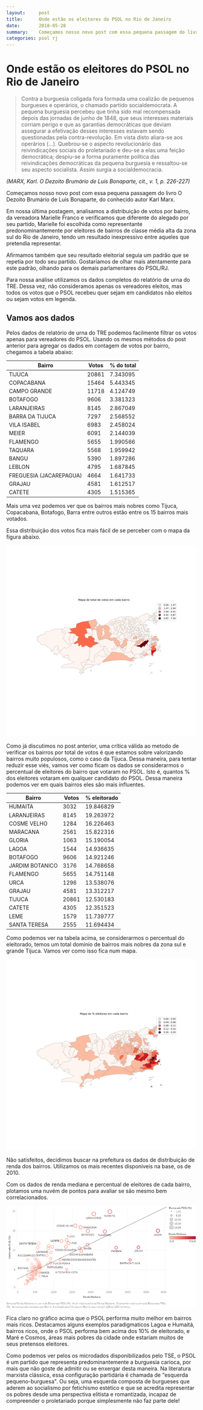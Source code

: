 ```yaml
---
layout:     post
title:      Onde estão os eleitores do PSOL no Rio de Janeiro
date:       2018-05-28
summary:    Começamos nosso novo post com essa pequena passagem do livro O Dezoito Brumário de Luis Bonaparte, do conhecido autor Karl Marx.
categories: psol rj
---
```



# Onde estão os eleitores do PSOL no Rio de Janeiro

>Contra a burguesia coligada fora formada uma coalizão de pequenos burgueses e operários, o chamado partido socialdemocrata. A pequena burguesia percebeu que  tinha  sido  mal  recompensada  depois  das  jornadas de  junho  de  1848,  que seus  interesses  materiais  corriam  perigo  e  que  as  garantias  democráticas  que deviam assegurar a efetivação desses interesses estavam sendo questionadas pela contra-revolução.  Em  vista  disto  aliara-se  aos  operários  (...).  Quebrou-se  o aspecto revolucionário das reivindicações sociais do proletariado e deu-se a elas uma    feição    democrática;    despiu-se    a    forma    puramente    política    das reivindicações  democráticas  da  pequena  burguesia  e ressaltou-se  seu  aspecto socialista.   Assim   surgia   a socialdemocracia.

_(MARX,  Karl.  O 
Dezoito Brumário de Luis Bonaparte, cit., v. 1, p. 
226-227)_

Começamos nosso novo post com essa pequena passagem do livro O Dezoito Brumário de Luis Bonaparte, do conhecido autor Karl Marx.

Em nossa última postagem, analisamos a distribuição de votos por bairro, da vereadora Marielle Franco e verificamos que diferente do alegado por seu partido, Marielle foi escolhida como representante predonominantemente por eleitores de bairros de classe média alta da zona sul do Rio de Janeiro, tendo um resultado inexpressivo entre aqueles que pretendia representar.

Afirmamos também que seu resultado eleitorial seguia um padrão que se repetia por todo seu partido. Gostaríamos de olhar mais atentamente para este padrão, olhando para os demais parlamentares do PSOL/RJ.

Para nossa análise utilizamos os dados completos do relatório de urna do TRE. Dessa vez, não consideramos apenas os vereadores eleitos, mas todos os votos que o PSOL recebeu quer sejam em candidatos não eleitos ou sejam votos em legenda. 

## **Vamos aos dados**

Pelos dados de relatório de urna do TRE podemos facilmente filtrar os votos apenas para vereadores do PSOL. Usando os mesmos métodos do post anterior para agregar os dados em contagem de votos por bairro, chegamos a tabela abaixo:

| ﻿Bairro                  | Votos | % do total |
|-------------------------|-------|------------|
| TIJUCA                  | 20861 | 7.343095   |
| COPACABANA              | 15464 | 5.443345   |
| CAMPO GRANDE            | 11718 | 4.124749   |
| BOTAFOGO                | 9606  | 3.381323   |
| LARANJEIRAS             | 8145  | 2.867049   |
| BARRA DA TIJUCA         | 7297  | 2.568552   |
| VILA ISABEL             | 6983  | 2.458024   |
| MEIER                   | 6091  | 2.144039   |
| FLAMENGO                | 5655  | 1.990566   |
| TAQUARA                 | 5568  | 1.959942   |
| BANGU                   | 5390  | 1.897286   |
| LEBLON                  | 4795  | 1.687845   |
| FREGUESIA (JACAREPAGUA) | 4664  | 1.641733   |
| GRAJAU                  | 4581  | 1.612517   |
| CATETE                  | 4305  | 1.515365   |

Mais uma vez podemos ver que os bairros mais nobres como Tijuca, Copacabana, Botafogo, Barra entre outros estão entre os 15 bairros mais votados.

Essa distribuição dos votos fica mais fácil de se perceber com o mapa da figura abaixo.

![image](https://raw.githubusercontent.com/politidados/politidados.github.io/master/_posts/img/totalpsol.png)

Como já discutimos no post anterior, uma crítica válida ao metodo de verificar os bairros por total de votos é que estamos sobre valorizando bairros muito populosos, como o caso da Tijuca. Dessa maneira, para tentar reduzir esse viés, vamos ver como ficam os dados se considerarmos o percentual de eleitores do bairro que votaram no PSOL. Isto é, quantos % dos eleitores votaram em qualquer candidato do PSOL. Dessa maneira podemos ver em quais bairros eles são mais influentes. 

| ﻿Bairro          | Votos | % eleitorado |
|-----------------|-------|--------------|
| HUMAITA         | 3032  | 19.846829    |
| LARANJEIRAS     | 8145  | 19.263972    |
| COSME VELHO     | 1284  | 16.226463    |
| MARACANA        | 2561  | 15.822316    |
| GLORIA          | 1063  | 15.190054    |
| LAGOA           | 1544  | 14.936635    |
| BOTAFOGO        | 9606  | 14.921246    |
| JARDIM BOTANICO | 3176  | 14.768658    |
| FLAMENGO        | 5655  | 14.751148    |
| URCA            | 1296  | 13.538076    |
| GRAJAU          | 4581  | 13.312217    |
| TIJUCA          | 20861 | 12.530183    |
| CATETE          | 4305  | 12.351523    |
| LEME            | 1579  | 11.739777    |
| SANTA TERESA    | 2555  | 11.694434    |

Como podemos ver na tabela acima, se considerarmos o percentual do eleitorado, temos um total dominio de bairros mais nobres da zona sul e grande Tijuca. Vamos ver como isso fica num mapa.

![image](https://raw.githubusercontent.com/politidados/politidados.github.io/master/_posts/img/fracaobairropsol.png)


Não satisfeitos, decidimos buscar na prefeitura os dados de distribuição de renda dos bairros. Utilizamos os mais recentes disponíveis na base, os de 2010. 

Com os dados de renda mediana e percentual de eleitores de cada bairro, plotamos uma nuvém de pontos para avaliar se são mesmo bem correlacionados.

![image](https://raw.githubusercontent.com/politidados/politidados.github.io/master/_posts/img/votospsolbairro.png)

Fica claro no gráfico acima que o PSOL performa muito melhor em bairros mais ricos. Destacamos alguns exemplos paradigmaticos Lagoa e Humaitá, bairros ricos, onde o PSOL performa bem acima dos 10% de eleitorado, e Maré e Cosmos, áreas mais pobres da cidade onde estariam muitos de seus pretensos eleitores.


Como podemos ver pelos os microdados disponibilizados pelo TSE, o PSOL é um partido que representa predominantemente a burguesia carioca, por mais que não goste de admitir ou se enxergar desta maneira. Na literatura marxista clássica, essa configuração partidária é chamada de "esquerda pequeno-burguesa". Ou seja, uma esquerda composta de burgueses que aderem ao socialismo por fetichismo estético e que se acredita representar os pobres desde uma perspectiva elitista e romantizada, incapaz de compreender o proletariado porque simplesmente não faz parte dele!

